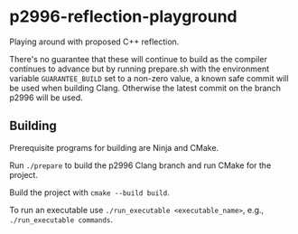 # p2996-reflection-playground
Playing around with proposed C++ reflection.

There's no guarantee that these will continue to build as the compiler
continues to advance but by running prepare.sh with the environment
variable `GUARANTEE_BUILD` set to a non-zero value, a known safe commit will
be used when building Clang.
Otherwise the latest commit on the branch p2996 will be used.

## Building

Prerequisite programs for building are Ninja and CMake.

Run `./prepare` to build the p2996 Clang branch and run CMake for the project.

Build the project with `cmake --build build`.

To run an executable use `./run_executable <executable_name>`, e.g.,
`./run_executable commands`.
